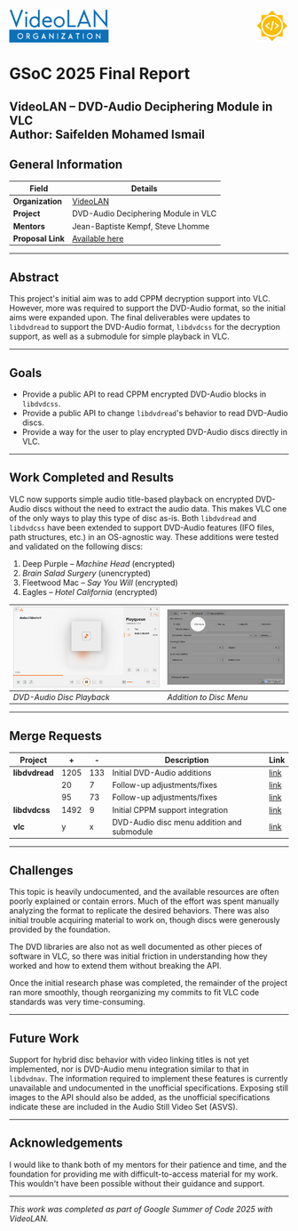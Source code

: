 <div style="display: grid; grid-template-columns: auto 1fr auto; width: 100%;">
  <img src="VideoLAN_organization_logo.png" alt="VideoLAN Logo" height="60">
  <div></div>
  <img src="GSoC-icon.png" alt="Google Summer of Code Logo" height="60">
</div>

# GSoC 2025 Final Report  
**VideoLAN – DVD-Audio Deciphering Module in VLC**  
**Author:** Saifelden Mohamed Ismail  
---

## General Information
| **Field** | **Details** |
|-----------|-------------|
| **Organization** | [VideoLAN](https://www.videolan.org/) |
| **Project** | DVD-Audio Deciphering Module in VLC |
| **Mentors** | Jean-Baptiste Kempf, Steve Lhomme |
| **Proposal Link** | [Available here](https://summerofcode.withgoogle.com/programs/2025/projects/db95jRqT) |

---

## Abstract
This project's initial aim was to add CPPM decryption support into VLC. However, more was required to support the DVD-Audio format, so the initial aims were expanded upon. The final deliverables were updates to `libdvdread` to support the DVD-Audio format, `libdvdcss` for the decryption support, as well as a submodule for simple playback in VLC.

---

## Goals
- Provide a public API to read CPPM encrypted DVD-Audio blocks in `libdvdcss`.
- Provide a public API to change `libdvdread`'s behavior to read DVD-Audio discs.
- Provide a way for the user to play encrypted DVD-Audio discs directly in VLC.

---

## Work Completed and Results
VLC now supports simple audio title-based playback on encrypted DVD-Audio discs without the need to extract the audio data. This makes VLC one of the only ways to play this type of disc as-is. Both `libdvdread` and `libdvdcss` have been extended to support DVD-Audio features (IFO files, path structures, etc.) in an OS-agnostic way. These additions were tested and validated on the following discs:

1. Deep Purple – *Machine Head* (encrypted)
2. *Brain Salad Surgery* (unencrypted)
3. Fleetwood Mac – *Say You Will* (encrypted)
4. Eagles – *Hotel California* (encrypted)

| ![DVD-Audio Disc Playback](image.png) | ![Addition to Disc Menu](preview.png) |
|---------------------------------------|----------------------------------------|
| *DVD-Audio Disc Playback*             | *Addition to Disc Menu*                |

---

## Merge Requests

| Project      | +    | -    | Description                                           | Link |
|--------------|------|------|-------------------------------------------------------|------|
| **libdvdread** | 1205 | 133  | Initial DVD-Audio additions                           | [link](https://code.videolan.org/videolan/libdvdread/-/merge_requests/49) |
|              | 20   | 7    | Follow-up adjustments/fixes                           | [link](https://code.videolan.org/videolan/libdvdread/-/merge_requests/51) |
|              | 95   | 73   | Follow-up adjustments/fixes                           | [link](https://code.videolan.org/videolan/libdvdread/-/merge_requests/58) |
| **libdvdcss**  | 1492 | 9    | Initial CPPM support integration                      | [link](https://code.videolan.org/videolan/libdvdcss/-/merge_requests/13) |
| **vlc**        | y    | x    | DVD-Audio disc menu addition and submodule            | [link](https://code.videolan.org/videolan/vlc/-/merge_requests/7542) |

---

## Challenges
This topic is heavily undocumented, and the available resources are often poorly explained or contain errors. Much of the effort was spent manually analyzing the format to replicate the desired behaviors. There was also initial trouble acquiring material to work on, though discs were generously provided by the foundation.

The DVD libraries are also not as well documented as other pieces of software in VLC, so there was initial friction in understanding how they worked and how to extend them without breaking the API.

Once the initial research phase was completed, the remainder of the project ran more smoothly, though reorganizing my commits to fit VLC code standards was very time-consuming.

---

## Future Work
Support for hybrid disc behavior with video linking titles is not yet implemented, nor is DVD-Audio menu integration similar to that in `libdvdnav`. The information required to implement these features is currently unavailable and undocumented in the unofficial specifications. Exposing still images to the API should also be added, as the unofficial specifications indicate these are included in the Audio Still Video Set (ASVS).

---

## Acknowledgements
I would like to thank both of my mentors for their patience and time, and the foundation for providing me with difficult-to-access material for my work. This wouldn't have been possible without their guidance and support.

---

*This work was completed as part of Google Summer of Code 2025 with VideoLAN.*
